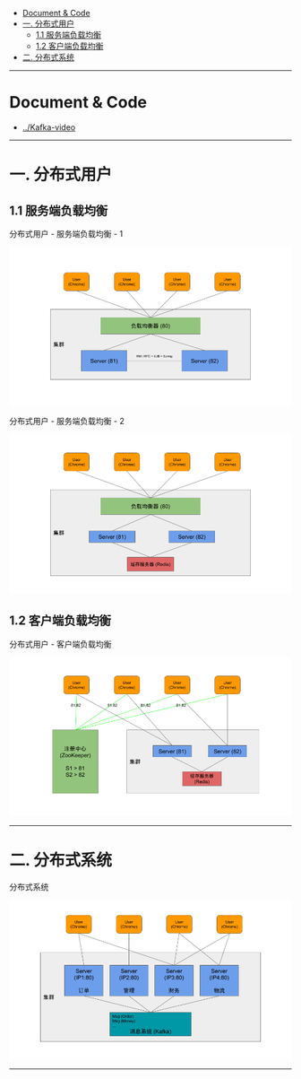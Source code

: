 
- [Document & Code](#document--code)
- [一. 分布式用户](#一-分布式用户)
    - [1.1 服务端负载均衡](#11-服务端负载均衡)
    - [1.2 客户端负载均衡](#12-客户端负载均衡)
- [二. 分布式系统](#二-分布式系统)

---

# Document & Code

- [../Kafka-video](https://github.com/zozospider/note/blob/master/stream/Kafka/Kafka-video.md)

---

# 一. 分布式用户

## 1.1 服务端负载均衡

分布式用户 - 服务端负载均衡 - 1

![image](https://raw.githubusercontent.com/zozospider/note/master/stream/Kafka/Kafka-video-%E5%88%86%E5%B8%83%E5%BC%8F%E5%8E%9F%E7%90%86/%E5%88%86%E5%B8%83%E5%BC%8F%E7%94%A8%E6%88%B7-%E6%9C%8D%E5%8A%A1%E7%AB%AF%E8%B4%9F%E8%BD%BD%E5%9D%87%E8%A1%A1-1.png)

分布式用户 - 服务端负载均衡 - 2

![image](https://raw.githubusercontent.com/zozospider/note/master/stream/Kafka/Kafka-video-%E5%88%86%E5%B8%83%E5%BC%8F%E5%8E%9F%E7%90%86/%E5%88%86%E5%B8%83%E5%BC%8F%E7%94%A8%E6%88%B7-%E6%9C%8D%E5%8A%A1%E7%AB%AF%E8%B4%9F%E8%BD%BD%E5%9D%87%E8%A1%A1-2.png)

## 1.2 客户端负载均衡

分布式用户 - 客户端负载均衡

![image](https://raw.githubusercontent.com/zozospider/note/master/stream/Kafka/Kafka-video-%E5%88%86%E5%B8%83%E5%BC%8F%E5%8E%9F%E7%90%86/%E5%88%86%E5%B8%83%E5%BC%8F%E7%94%A8%E6%88%B7-%E5%AE%A2%E6%88%B7%E7%AB%AF%E8%B4%9F%E8%BD%BD%E5%9D%87%E8%A1%A1.png)

---

# 二. 分布式系统

分布式系统

![image](https://raw.githubusercontent.com/zozospider/note/master/stream/Kafka/Kafka-video-%E5%88%86%E5%B8%83%E5%BC%8F%E5%8E%9F%E7%90%86/%E5%88%86%E5%B8%83%E5%BC%8F%E7%B3%BB%E7%BB%9F.png)

---
